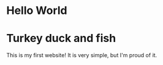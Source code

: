 # Hello World
# Turkey duck and fish

This is my first website! It is very simple, but I'm proud of it.
